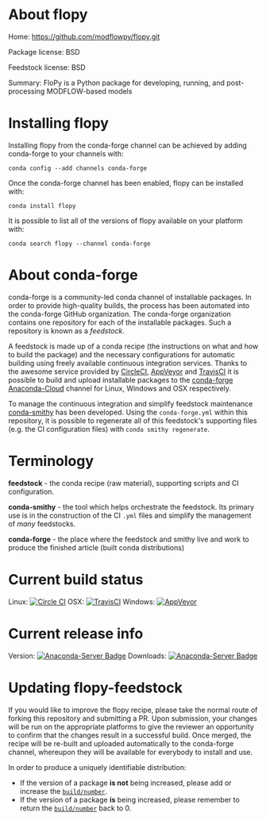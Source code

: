 About flopy
===========

Home: https://github.com/modflowpy/flopy.git

Package license: BSD

Feedstock license: BSD

Summary: FloPy is a Python package for developing, running, and post-processing MODFLOW-based models



Installing flopy
================

Installing flopy from the conda-forge channel can be achieved by adding conda-forge to your channels with:

```
conda config --add channels conda-forge
```

Once the conda-forge channel has been enabled, flopy can be installed with:

```
conda install flopy
```

It is possible to list all of the versions of flopy available on your platform with:

```
conda search flopy --channel conda-forge
```


About conda-forge
=================

conda-forge is a community-led conda channel of installable packages.
In order to provide high-quality builds, the process has been automated into the
conda-forge GitHub organization. The conda-forge organization contains one repository 
for each of the installable packages. Such a repository is known as a *feedstock*.

A feedstock is made up of a conda recipe (the instructions on what and how to build
the package) and the necessary configurations for automatic building using freely
available continuous integration services. Thanks to the awesome service provided by
[CircleCI](https://circleci.com/), [AppVeyor](http://www.appveyor.com/)
and [TravisCI](https://travis-ci.org/) it is possible to build and upload installable
packages to the [conda-forge](https://anaconda.org/conda-forge)
[Anaconda-Cloud](http://docs.anaconda.org/) channel for Linux, Windows and OSX respectively.

To manage the continuous integration and simplify feedstock maintenance
[conda-smithy](http://github.com/conda-forge/conda-smithy) has been developed.
Using the ``conda-forge.yml`` within this repository, it is possible to regenerate all of
this feedstock's supporting files (e.g. the CI configuration files) with ``conda smithy regenerate``.


Terminology
===========

**feedstock** - the conda recipe (raw material), supporting scripts and CI configuration.

**conda-smithy** - the tool which helps orchestrate the feedstock.
                   Its primary use is in the construction of the CI ``.yml`` files
                   and simplify the management of *many* feedstocks.

**conda-forge** - the place where the feedstock and smithy live and work to
                  produce the finished article (built conda distributions)

Current build status
====================
Linux: [![Circle CI](https://circleci.com/gh/conda-forge/flopy-feedstock.svg?style=svg)](https://circleci.com/gh/conda-forge/flopy-feedstock)
OSX: [![TravisCI](https://travis-ci.org/conda-forge/flopy-feedstock.svg?branch=master)](https://travis-ci.org/conda-forge/flopy-feedstock) 
Windows: [![AppVeyor](https://ci.appveyor.com/api/projects/status/github/conda-forge/flopy-feedstock?svg=True)](https://ci.appveyor.com/project/conda-forge/flopy-feedstock/branch/master)

Current release info
====================
Version: [![Anaconda-Server Badge](https://anaconda.org/conda-forge/flopy/badges/version.svg)](https://anaconda.org/conda-forge/flopy)
Downloads: [![Anaconda-Server Badge](https://anaconda.org/conda-forge/flopy/badges/downloads.svg)](https://anaconda.org/conda-forge/flopy)


Updating flopy-feedstock
========================

If you would like to improve the flopy recipe, please take the normal
route of forking this repository and submitting a PR. Upon submission, your changes will
be run on the appropriate platforms to give the reviewer an opportunity to confirm that the
changes result in a successful build. Once merged, the recipe will be re-built and uploaded
automatically to the conda-forge channel, whereupon they will be available for everybody to
install and use.

In order to produce a uniquely identifiable distribution:
 * If the version of a package **is not** being increased, please add or increase
   the [``build/number``](http://conda.pydata.org/docs/building/meta-yaml.html#build-number-and-string). 
 * If the version of a package **is** being increased, please remember to return
   the [``build/number``](http://conda.pydata.org/docs/building/meta-yaml.html#build-number-and-string)
   back to 0.
